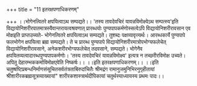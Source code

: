 +++
title = "11 इतरक्षपणाधिकरणम्"

+++
।।भोगेनत्वितरे क्षपयित्वाऽथ सम्पद्यते।। 'तस्य तावदेवचिरं यावन्नविमोक्ष्येऽथ सम्पत्स्य'इति विद्यायोनिशरीरपातमात्रस्यैवान्तरायत्वश्रवणात् प्रारब्धयोः पुण्यपापकर्मणोस्सत्वेऽपि विद्यायोनिशरीरावसान एव मोक्षइति प्राप्तउच्यते- भोगेनत्वितरे क्षपयित्वाऽथ सम्पद्यते। तुशब्दः पक्षव्यावृत्त्यर्थः। आरब्धकार्ये पुण्यपापे फलभोगेन क्षपयित्वा ब्रह्म सम्पद्यते। ते च प्रारब्ध पुण्यपापे विद्यायोनिशरीरमात्रोपभोग्यफलेचेत् विद्यायोनिशरीरावसाने, अनेकशरीरभोग्यफलेचेत् तदवसाने, सम्पद्यते। भोगेनैव क्षपयितव्यत्वादारब्धपुण्यपापकर्मणोः। 'तस्य तावदेवचिरं यावन्नविमोक्ष्य' इत्यत्र न तच्छरीरविमोक्ष उच्यते। अपितु देहारम्भककर्माविमोक्षएवेति निष्कर्षः।। ।।इति इतरक्षपणाधिकरणम्।। ।।इति चतुष्षष्टिप्रबन्धनिर्माणसंसूचितसर्वतंत्रताबिरुदांचितैः श्रीमद्रंग रामानुजमुनिभिरनुगृहीतायां श्रीशारीरकब्रह्मसूत्रव्याख्यायां" शारीरकशास्त्रार्थदीपिकायां चतुर्थस्याध्यायस्य प्रथमः पादः।।